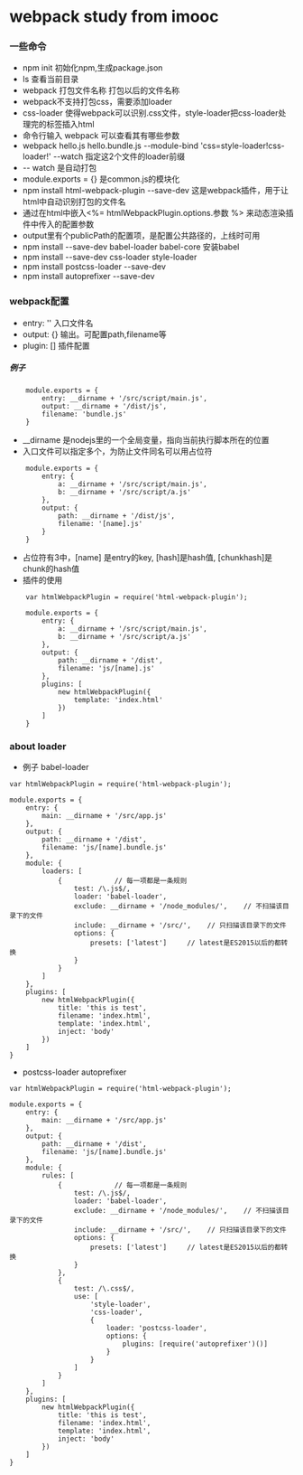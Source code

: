 # webpack  study from imooc

### 一些命令
+ npm init 初始化npm,生成package.json
+ ls 查看当前目录
+ webpack 打包文件名称 打包以后的文件名称
+ webpack不支持打包css，需要添加loader
+ css-loader 使得webpack可以识别.css文件，style-loader把css-loader处理完的标签插入html
+ 命令行输入 webpack 可以查看其有哪些参数
+ webpack hello.js hello.bundle.js --module-bind 'css=style-loader!css-loader!' --watch 指定这2个文件的loader前缀
+ -- watch 是自动打包
+ module.exports = {} 是common.js的模块化
+ npm install html-webpack-plugin --save-dev 这是webpack插件，用于让html中自动识别打包的文件名
+ 通过在html中嵌入<%= htmlWebpackPlugin.options.参数 %> 来动态渲染插件中传入的配置参数
+ output里有个publicPath的配置项，是配置公共路径的，上线时可用
+ npm install --save-dev babel-loader babel-core   安装babel
+ npm install --save-dev css-loader style-loader
+ npm install postcss-loader --save-dev
+ npm install autoprefixer --save-dev


### webpack配置
+ entry: ''     入口文件名
+ output: {}    输出。可配置path,filename等
+ plugin: []    插件配置
##### 例子
```
    module.exports = {
        entry: __dirname + '/src/script/main.js',
        output: __dirname + '/dist/js',
        filename: 'bundle.js'
    }
```
+ __dirname 是nodejs里的一个全局变量，指向当前执行脚本所在的位置
+ 入口文件可以指定多个，为防止文件同名可以用占位符
```
    module.exports = {
        entry: {
            a: __dirname + '/src/script/main.js',
            b: __dirname + '/src/script/a.js'
        },
        output: {
            path: __dirname + '/dist/js',
            filename: '[name].js'
        }
    }
```
+ 占位符有3中，[name] 是entry的key, [hash]是hash值, [chunkhash]是chunk的hash值
+ 插件的使用
```
    var htmlWebpackPlugin = require('html-webpack-plugin');

    module.exports = {
        entry: {
            a: __dirname + '/src/script/main.js',
            b: __dirname + '/src/script/a.js'
        },
        output: {
            path: __dirname + '/dist',
            filename: 'js/[name].js'
        },
        plugins: [
            new htmlWebpackPlugin({
                template: 'index.html'
            })
        ]
    }
```

### about loader

+ 例子 babel-loader
```
var htmlWebpackPlugin = require('html-webpack-plugin');

module.exports = {
    entry: {
        main: __dirname + '/src/app.js'
    },
    output: {
        path: __dirname + '/dist',
        filename: 'js/[name].bundle.js'
    },
    module: {
        loaders: [
            {             // 每一项都是一条规则
                test: /\.js$/,
                loader: 'babel-loader',
                exclude: __dirname + '/node_modules/',    // 不扫描该目录下的文件
                include: __dirname + '/src/',    // 只扫描该目录下的文件                
                options: {
                    presets: ['latest']     // latest是ES2015以后的都转换
                }
            }   
        ]
    },
    plugins: [
        new htmlWebpackPlugin({
            title: 'this is test',
            filename: 'index.html',
            template: 'index.html',
            inject: 'body'
        })
    ]
}
```
+ postcss-loader  autoprefixer
```
var htmlWebpackPlugin = require('html-webpack-plugin');

module.exports = {
    entry: {
        main: __dirname + '/src/app.js'
    },
    output: {
        path: __dirname + '/dist',
        filename: 'js/[name].bundle.js'
    },
    module: {
        rules: [
            {             // 每一项都是一条规则
                test: /\.js$/,
                loader: 'babel-loader',
                exclude: __dirname + '/node_modules/',    // 不扫描该目录下的文件
                include: __dirname + '/src/',    // 只扫描该目录下的文件
                options: {
                    presets: ['latest']     // latest是ES2015以后的都转换
                }
            },
            {
                test: /\.css$/,
                use: [
                    'style-loader',
                    'css-loader',
                    {
                        loader: 'postcss-loader',
                        options: {
                            plugins: [require('autoprefixer')()]
                        }
                    }
                ]
            }   
        ]
    },
    plugins: [
        new htmlWebpackPlugin({
            title: 'this is test',
            filename: 'index.html',
            template: 'index.html',
            inject: 'body'
        })
    ]
}
```